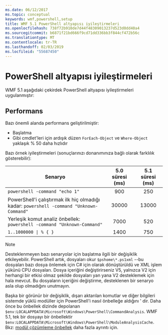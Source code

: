```yaml
---
ms.date: 06/12/2017
ms.topic: conceptual
keywords: wmf,powershell,setup
title: WMF 5.1 PowerShell altyapısı iyileştirmeleri
ms.openlocfilehash: 738f72b910de7d44f48309013237d523d0dd40a4
ms.sourcegitcommit: b6871f21bd666f9cd71dd336bb3f844cf472b56c
ms.translationtype: MT
ms.contentlocale: tr-TR
ms.lasthandoff: 02/03/2019
ms.locfileid: "55687450"
---
```

# <a name="powershell-engine-improvements"></a>PowerShell altyapısı iyileştirmeleri

WMF 5.1 aşağıdaki çekirdek PowerShell altyapısı iyileştirmeleri uygulanmıştır:

## <a name="performance"></a>Performans

Bazı önemli alanda performans geliştirilmiştir:

- Başlatma
- Gibi cmdlet'leri için ardışık düzen `ForEach-Object` ve `Where-Object` yaklaşık % 50 daha hızlıdır

Bazı örnek iyileştirmeleri (sonuçlarınızı donanımınıza bağlı olarak farklılık gösterebilir):

| Senaryo | 5.0 süresi (ms) | 5.1 süresi (ms) |
| -------- | :---------------: | :---------------: |
| `powershell -command "echo 1"` | 900 | 250 |
| PowerShell'i çalıştırmak ilk hiç olmadığı kadar: `powershell -command "Unknown-Command"` | 30000 | 13000 |
| Yerleşik komut analiz önbellek: `powershell -command "Unknown-Command"` | 7000 | 520 |
| <code>1..1000000 &#124; % { }</code> | 1400 | 750 |

> [!Note]
> Desteklenmeyen bazı senaryolar için başlatma ilgili bir değişiklik etkileyebilir.
> PowerShell artık, dosyaları okur `$pshome\*.ps1xml` --bu dosyaları bazı dosya önlemek için C# için olarak dönüştürüldü ve XML işlem yükünü CPU dosyaları.
> Dosya içeriğini değiştirirseniz V5, yalnızca V2 için herhangi bir etkisi olmaz şekilde dosyaları yan yana V2 desteklemek için hala mevcut.
> Bu dosyaların içeriğini değiştirme, desteklenen bir senaryo asla olup olmadığını unutmayın.

Başka bir görünür bir değişiklik, dışarı aktarılan komutlar ve diğer bilgileri sistemde yüklü modüller için PowerShell'i nasıl önbelleğe aldığını ' dir.
Daha önce bu önbellek dizinde depolanan `$env:LOCALAPPDATA\Microsoft\Windows\PowerShell\CommandAnalysis`.
WMF 5.1, tek bir dosyayı bir önbellektir `$env:LOCALAPPDATA\Microsoft\Windows\PowerShell\ModuleAnalysisCache`.
Bkz: [modül çözümleme önbellek](scenarios-features.md#module-analysis-cache) daha fazla ayrıntı için.